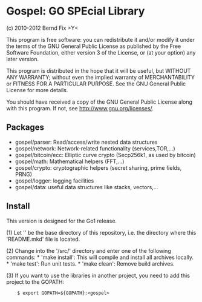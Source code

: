 
Gospel: GO SPEcial Library
==========================

(c) 2010-2012 Bernd Fix   >Y<

This program is free software: you can redistribute it and/or modify
it under the terms of the GNU General Public License as published by
the Free Software Foundation, either version 3 of the License, or (at
your option) any later version.

This program is distributed in the hope that it will be useful, but
WITHOUT ANY WARRANTY; without even the implied warranty of
MERCHANTABILITY or FITNESS FOR A PARTICULAR PURPOSE.  See the GNU
General Public License for more details.

You should have received a copy of the GNU General Public License
along with this program.  If not, see <http://www.gnu.org/licenses/>.

Packages
--------

- gospel/parser: Read/access/write nested data structures
- gospel/network: Network-related functionality (services,TOR,...)
- gospel/bitcoin/ecc: Elliptic curve crypto (Secp256k1, as used by bitcoin)
- gospel/math: Mathematical helpers (FFT,...)
- gospel/crypto: cryptographic helpers (secret sharing, prime fields, PRNG)
- gospel/logger: logging facilities
- gospel/data: useful data structures like stacks, vectors,...

Install
-------

This version is designed for the Go1 release.

(1) Let '<gospel>' be the base directory of this repository, i.e. the
    directory where this 'README.mkd' file is located.
     
(2) Change into the '<gospel>/src/' directory and enter one of the following
    commands:
	* 'make install': This will compile and install all archives locally.
	* 'make test':    Run unit tests.
	* 'make clean':   Remove build archives.
    
(3) If you want to use the libraries in another project, you need to add this
    project to the GOPATH:
    
    	$ export GOPATH=${GOPATH}:<gospel>
